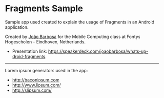 Fragments Sample
===============

Sample app used created to explain the usage of Fragments in an Android application.

Created by [João Barbosa](http://joaootavio.com.br) for the Mobile Computing class at Fontys Hogescholen     - Eindhoven, Netherlands.

* Presentation link: https://speakerdeck.com/joaobarbosa/whats-up-droid-fragments

------

Lorem ipsum generators used in the app:
* http://baconipsum.com
* http://www.lipsum.com/
* http://slipsum.com/